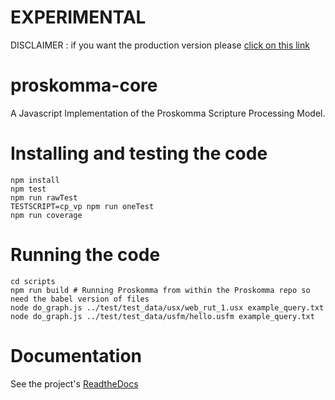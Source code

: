 # EXPERIMENTAL

DISCLAIMER : if you want the production version please [click on this link](https://github.com/mvahowe/proskomma-js)

# proskomma-core

A Javascript Implementation of the Proskomma Scripture Processing Model.

# Installing and testing the code
```
npm install
npm test
npm run rawTest
TESTSCRIPT=cp_vp npm run oneTest
npm run coverage
```

# Running the code
```
cd scripts
npm run build # Running Proskomma from within the Proskomma repo so need the babel version of files
node do_graph.js ../test/test_data/usx/web_rut_1.usx example_query.txt
node do_graph.js ../test/test_data/usfm/hello.usfm example_query.txt
```

# Documentation
See the project's [ReadtheDocs](https://doc.proskomma.bible)
